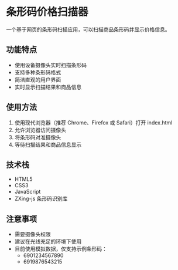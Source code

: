 # 条形码价格扫描器

一个基于网页的条形码扫描应用，可以扫描商品条形码并显示价格信息。

## 功能特点

- 使用设备摄像头实时扫描条形码
- 支持多种条形码格式
- 简洁直观的用户界面
- 实时显示扫描结果和商品信息

## 使用方法

1. 使用现代浏览器（推荐 Chrome、Firefox 或 Safari）打开 index.html
2. 允许浏览器访问摄像头
3. 将条形码对准摄像头
4. 等待扫描结果和商品信息显示

## 技术栈

- HTML5
- CSS3
- JavaScript
- ZXing-js 条形码识别库

## 注意事项

- 需要摄像头权限
- 建议在光线充足的环境下使用
- 目前使用模拟数据，仅支持示例条形码：
  - 6901234567890
  - 6919876543215